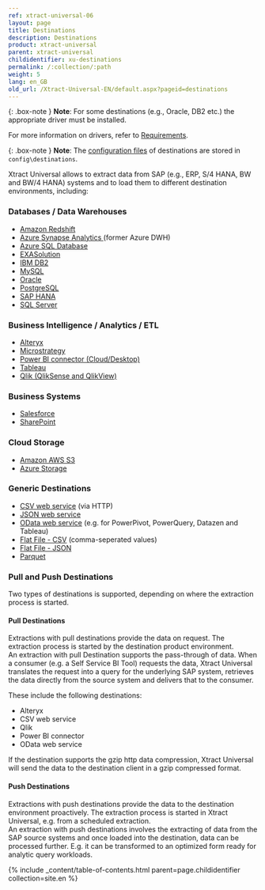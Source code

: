 ```yaml
---
ref: xtract-universal-06
layout: page
title: Destinations
description: Destinations
product: xtract-universal
parent: xtract-universal
childidentifier: xu-destinations
permalink: /:collection/:path
weight: 5
lang: en_GB
old_url: /Xtract-Universal-EN/default.aspx?pageid=destinations
---
```


{: .box-note }
**Note**: For some destinations (e.g., Oracle, DB2 etc.) the appropriate driver must be installed. 

For more information on drivers, refer to [Requirements](../introduction/requirements).

{: .box-note }
**Note**: The [configuration files](../advanced-techniques/backup-and-migration#configuration-files) of destinations are stored in `config\destinations`.

Xtract Universal allows to extract data from SAP (e.g., ERP, S/4 HANA, BW and BW/4 HANA) systems and to load them to different destination environments, including:  

### Databases / Data Warehouses

- [Amazon Redshift](./xu-destinations/amazon-redshift) 
- [Azure Synapse Analytics ](./xu-destinations/azure-dwh) (former Azure DWH)
- [Azure SQL Database](./xu-destinations/microsoft-sql-server) 
- [EXASolution](./xu-destinations/exasol) 
- [IBM DB2](./xu-destinations/ibm-db2) 
- [MySQL](./xu-destinations/mysql) 
- [Oracle](./xu-destinations/oracle) 
- [PostgreSQL](./xu-destinations/postgreSQL)
- [SAP HANA](./xu-destinations/sap-hana) 
- [SQL Server](./xu-destinations/microsoft-sql-server) 


### Business Intelligence / Analytics / ETL

- [Alteryx](./xu-destinations/alteryx) 
- [Microstrategy](./xu-destinations/microstrategy)
- [Power BI connector (Cloud/Desktop)](./xu-destinations/Power-BI-Connector) 
- [Tableau](./xu-destinations/tableau) 
- [Qlik (QlikSense and QlikView)](./xu-destinations/qliksense-qlikview) 

### Business Systems

- [Salesforce](./xu-destinations/salesforce) 
- [SharePoint](./xu-destinations/sharepoint) 

### Cloud Storage

- [Amazon AWS S3](./xu-destinations/amazon-aws-s3)
- [Azure Storage](./xu-destinations/azure-storage) 

### Generic Destinations

- [CSV web service](./xu-destinations/csv-via-http) (via HTTP)
- [JSON web service](./xu-destinations/json-via-http)
- [OData web service](./xu-destinations/odata)  (e.g. for PowerPivot, PowerQuery, Datazen and Tableau)      
- [Flat File - CSV](./xu-destinations/csv-flat-file)  (comma-seperated values)
- [Flat File - JSON](./xu-destinations/json-flat-file)
- [Parquet](./xu-destinations/parquet)
            
            
### Pull and Push Destinations

Two types of destinations is supported, depending on where the extraction process is started.  

#### Pull Destinations

Extractions with pull destinations provide the data on request. The extraction process is started by the destination product environment. <br>
An extraction with  pull Destination supports the pass-through of data. When a consumer (e.g. a Self Service BI Tool) requests the data, 
Xtract Universal translates the request into a query for the underlying SAP system, retrieves the data directly from the source system and delivers that to the consumer.

These include the following destinations: 
- Alteryx
- CSV web service
- Qlik
- Power BI connector
- OData web service

If the destination supports the gzip http data compression, Xtract Universal will send the data to the destination client in a gzip compressed format.
           

#### Push Destinations

Extractions with push destinations provide the data to the destination environment proactively. The extraction process is started in Xtract Universal, e.g. from a scheduled extraction. <br>
An extraction with push destinations involves the extracting of data from the SAP source systems and once loaded into the destination, data can be processed further. E.g. it can be transformed to an optimized form ready for analytic query workloads.


{% include _content/table-of-contents.html parent=page.childidentifier collection=site.en %}

